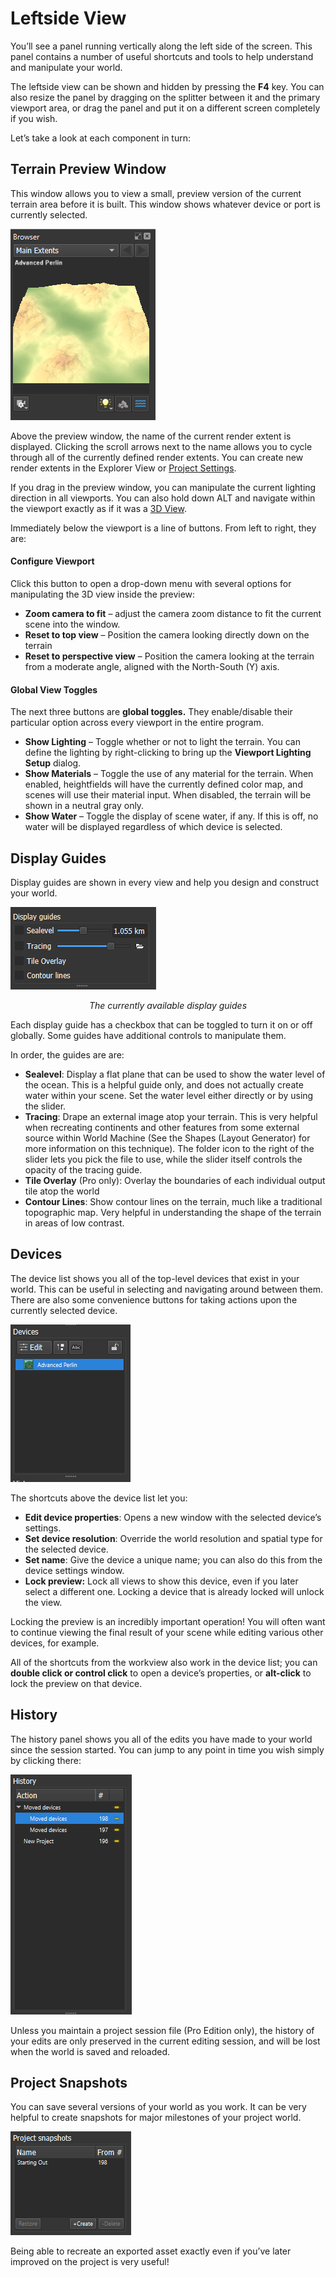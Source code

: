 # Leftside View

You’ll see a panel running vertically along the left side of the screen. This panel contains a number of useful shortcuts and tools to help understand and manipulate your world.

The leftside view can be shown and hidden by pressing the **F4** key. You can also resize the panel by dragging on the splitter between it and the primary viewport area, or drag the panel and put it on a different screen completely if you wish.

Let’s take a look at each component in turn:

## Terrain Preview Window

This window allows you to view a small, preview version of the current terrain area before it is built. This window shows whatever device or port is currently selected.

 ![img](.\Image\image-17.png)

Above the preview window, the name of the current render extent is displayed. Clicking the scroll arrows next to the name allows you to cycle through all of the currently defined render extents. You can create new render extents in the Explorer View or [Project Settings](https://help.world-machine.com/topic/render-extents-and-project-setup/).

If you drag in the preview window, you can manipulate the current lighting direction in all viewports. You can also hold down ALT and navigate within the viewport exactly as if it was a [3D View](https://help.world-machine.com/topic/terrain-views/).

Immediately below the viewport is a line of buttons. From left to right, they are:

#### Configure Viewport

Click this button to open a drop-down menu with several options for manipulating the 3D view inside the preview:

- **Zoom camera to fit** – adjust the camera zoom distance to fit the current scene into the window.
- **Reset to top view** – Position the camera looking directly down on the terrain
- **Reset to perspective view** – Position the camera looking at the terrain from a moderate angle, aligned with the North-South (Y) axis.

#### Global View Toggles

The next three buttons are **global toggles.** They enable/disable their particular option across every viewport in the entire program.

- **Show Lighting** – Toggle whether or not to light the terrain. You can define the lighting by right-clicking to bring up the **Viewport Lighting Setup** dialog.
- **Show Materials** – Toggle the use of any material for the terrain. When enabled, heightfields will have the currently defined color map, and scenes will use their material input. When disabled, the terrain will be shown in a neutral gray only.
- **Show Water** – Toggle the display of scene water, if any. If this is off, no water will be displayed regardless of which device is selected.



## Display Guides

Display guides are shown in every view and help you design and construct your world.

![img](.\Image\image-20.png)

<div align="center"><i>The currently available display guides</i></div>

Each display guide has a checkbox that can be toggled to turn it on or off globally. Some guides have additional controls to manipulate them.

In order, the guides are are:

- **Sealevel**: Display a flat plane that can be used to show the water level of the ocean. This is a helpful guide only, and does not actually create water within your scene. Set the water level either directly or by using the slider.
- **Tracing**: Drape an external image atop your terrain. This is very helpful when recreating continents and other features from some external source within World Machine (See the Shapes (Layout Generator) for more information on this technique). The folder icon to the right of the slider lets you pick the file to use, while the slider itself controls the opacity of the tracing guide.
- **Tile Overlay** (Pro only): Overlay the boundaries of each individual output tile atop the world
- **Contour Lines**: Show contour lines on the terrain, much like a traditional topographic map. Very helpful in understanding the shape of the terrain in areas of low contrast.

## Devices

The device list shows you all of the top-level devices that exist in your world. This can be useful in selecting and navigating around between them. There are also some convenience buttons for taking actions upon the currently selected device.

![img](.\Image\image-21.png)

The shortcuts above the device list let you:

- **Edit device properties**: Opens a new window with the selected device’s settings.
- **Set device resolution**: Override the world resolution and spatial type for the selected device.
- **Set name**: Give the device a unique name; you can also do this from the device settings window.
- **Lock preview:** Lock all views to show this device, even if you later select a different one. Locking a device that is already locked will unlock the view.

Locking the preview is an incredibly important operation! You will often want to continue viewing the final result of your scene while editing various other devices, for example.

All of the shortcuts from the workview also work in the device list; you can **double click or control click** to open a device’s properties, or **alt-click** to lock the preview on that device.

## History

The history panel shows you all of the edits you have made to your world since the session started. You can jump to any point in time you wish simply by clicking there:

![img](.\Image\image-23.png)

Unless you maintain a project session file (Pro Edition only), the history of your edits are only preserved in the current editing session, and will be lost when the world is saved and reloaded.



## Project Snapshots

You can save several versions of your world as you work. It can be very helpful to create snapshots for major milestones of your project world.

![img](.\Image\image-24.png)

Being able to recreate an exported asset exactly even if you’ve later improved on the project is very useful!